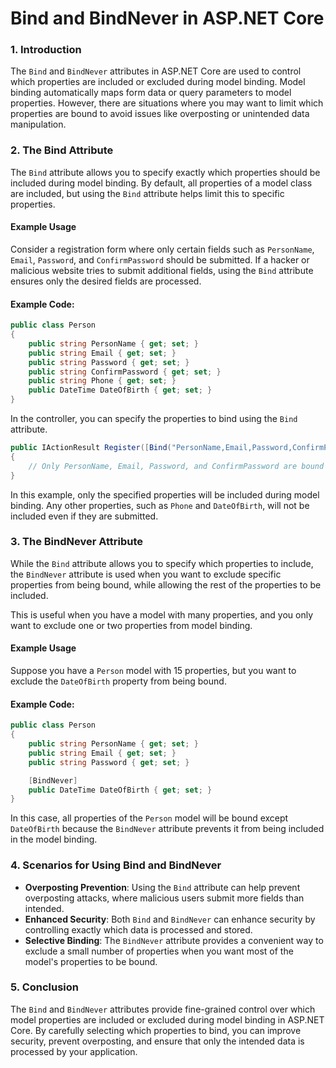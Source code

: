 
# Bind and BindNever in ASP.NET Core

### 1. Introduction
The `Bind` and `BindNever` attributes in ASP.NET Core are used to control which properties are included or excluded during model binding. Model binding automatically maps form data or query parameters to model properties. However, there are situations where you may want to limit which properties are bound to avoid issues like overposting or unintended data manipulation.

### 2. The Bind Attribute
The `Bind` attribute allows you to specify exactly which properties should be included during model binding. By default, all properties of a model class are included, but using the `Bind` attribute helps limit this to specific properties.

#### Example Usage
Consider a registration form where only certain fields such as `PersonName`, `Email`, `Password`, and `ConfirmPassword` should be submitted. If a hacker or malicious website tries to submit additional fields, using the `Bind` attribute ensures only the desired fields are processed.

#### Example Code:
```csharp
public class Person
{
    public string PersonName { get; set; }
    public string Email { get; set; }
    public string Password { get; set; }
    public string ConfirmPassword { get; set; }
    public string Phone { get; set; }
    public DateTime DateOfBirth { get; set; }
}
```

In the controller, you can specify the properties to bind using the `Bind` attribute.

```csharp
public IActionResult Register([Bind("PersonName,Email,Password,ConfirmPassword")] Person person)
{
    // Only PersonName, Email, Password, and ConfirmPassword are bound
}
```

In this example, only the specified properties will be included during model binding. Any other properties, such as `Phone` and `DateOfBirth`, will not be included even if they are submitted.

### 3. The BindNever Attribute
While the `Bind` attribute allows you to specify which properties to include, the `BindNever` attribute is used when you want to exclude specific properties from being bound, while allowing the rest of the properties to be included.

This is useful when you have a model with many properties, and you only want to exclude one or two properties from model binding.

#### Example Usage
Suppose you have a `Person` model with 15 properties, but you want to exclude the `DateOfBirth` property from being bound.

#### Example Code:
```csharp
public class Person
{
    public string PersonName { get; set; }
    public string Email { get; set; }
    public string Password { get; set; }

    [BindNever]
    public DateTime DateOfBirth { get; set; }
}
```

In this case, all properties of the `Person` model will be bound except `DateOfBirth` because the `BindNever` attribute prevents it from being included in the model binding.

### 4. Scenarios for Using Bind and BindNever
- **Overposting Prevention**: Using the `Bind` attribute can help prevent overposting attacks, where malicious users submit more fields than intended.
- **Enhanced Security**: Both `Bind` and `BindNever` can enhance security by controlling exactly which data is processed and stored.
- **Selective Binding**: The `BindNever` attribute provides a convenient way to exclude a small number of properties when you want most of the model's properties to be bound.

### 5. Conclusion
The `Bind` and `BindNever` attributes provide fine-grained control over which model properties are included or excluded during model binding in ASP.NET Core. By carefully selecting which properties to bind, you can improve security, prevent overposting, and ensure that only the intended data is processed by your application.

